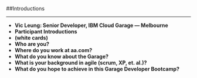<!-- .slide: data-background="resources/footer.svg" data-background-size="contain" data-background-position="bottom"  -->

##Introductions
- - -
* **Vic Leung: Senior Developer, IBM Cloud Garage — Melbourne** <!-- .element: style="color:maroon" -->
* **Participant Introductions**  <!-- .element: class="fragment"; style="color:maroon" -->
* **(white cards)**  <!-- .element: class="fragment"; style="color:grey" -->
* **Who are you?**  <!-- .element: class="fragment"; style="color:navy" -->
* **Where do you work at aa.com?**  <!-- .element: class="fragment"; style="color:navy" -->
* **What do you know about the Garage?**  <!-- .element: class="fragment"; style="color:navy" -->
* **What is your background in agile (scrum, XP, et. al.)?**  <!-- .element: class="fragment"; style="color:navy" -->
* **What do you hope to achieve in this Garage Developer Bootcamp?**  <!-- .element: class="fragment"; style="color:navy" -->
<br/>
<br/>
<br/>
<br/>
<br/>
<br/>
<br/>
<br/>
<br/>
<br/>
<br/>
<br/>
<br/>
<br/>
<br/>
<br/>
<br/>
<br/>
<br/>
<br/>
<br/>
<br/>
<br/>
<br/>
<br/>
<br/>
<br/>
<br/>
<br/>
<br/>
<aside class="notes">
</aside>


